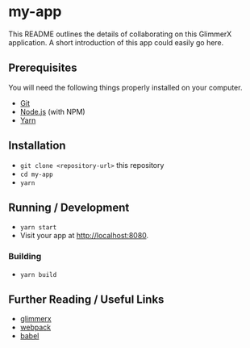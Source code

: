 # my-app

This README outlines the details of collaborating on this GlimmerX application.
A short introduction of this app could easily go here.

## Prerequisites

You will need the following things properly installed on your computer.

* [Git](https://git-scm.com/)
* [Node.js](https://nodejs.org/) (with NPM)
* [Yarn](https://yarnpkg.com/en/)

## Installation

* `git clone <repository-url>` this repository
* `cd my-app`
* `yarn`

## Running / Development

* `yarn start`
* Visit your app at [http://localhost:8080](http://localhost:8080).

### Building

* `yarn build`

## Further Reading / Useful Links

* [glimmerx](http://github.com/glimmerjs/glimmer-experimental/)
* [webpack](https://webpack.js.org/)
* [babel](https://babeljs.io/docs/en/configuration)
